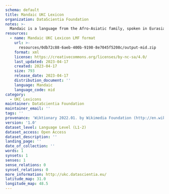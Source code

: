 ```yaml
---
schema: default
title: Mandaic UKC Lexicon
organization: DataScientia Foundation
notes: >-
  Mandaic is a language from the Afro-Asiatic family, spoken in Eurasia. The UKC Lexicon of Mandaic is represented as a lexico-semantic network. It consists of words, word senses, synsets, as well as sense-level and synset-level relationships.
resources:
  - name: Mandaic UKC Lexicon LMF format
    url: >-
      resources/0db72c88-6aeb-400b-9198-8e7045f5208c/output-mid.zip
    format: xml
    license: https://creativecommons.org/licenses/by-nc-sa/4.0/
    last_updated: 2023-04-17
    created: 2023-04-17
    size: 793
    release_date: 2023-04-17
    distribution_document: ''
    language: Mandaic
    language_code: mid
category:
  - UKC Lexicons
maintainer: DataScientia Foundation
maintainer_email: ''
tags: ''
provenance: 'Wiktionary 2022.01. by Wikimedia Foundation (http://en.wiktionary.org); Princeton WordNet 2.1 by Princeton University (https://wordnet.princeton.edu)'
version: '1.0'
dataset_level: Language Level (L1-2)
dataset_access: Open Access
dataset_description: ''
landing_page: ''
date_of_collection: ''
words: 1
synsets: 1
senses: 1
sense_relations: 0
synset_relations: 0
more_information: http://ukc.datascientia.eu/
latitude_map: 31.0
longitude_map: 48.5
---
```

